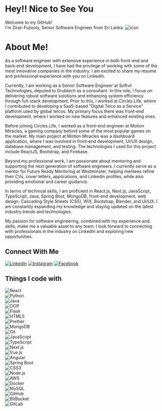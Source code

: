 # Hey!! Nice to See You  
Welcome to my GitHub!  
I'm Ziran Fuzooly, Senior Software Engineer from Sri Lanka. ![icon](https://cdn-icons-png.flaticon.com/512/206/206725.png)

# About Me!  
As a software engineer with extensive experience in both front-end and back-end development, I have had the privilege of working with some of the most innovative companies in the industry. I am excited to share my resume and professional experience with you on LinkedIn.

Currently, I am working as a Senior Software Engineer at Softvil Technologies, deputed to Grubtech as a consultant. In this role, I focus on delivering robust software solutions and enhancing system efficiency through full-stack development. Prior to this, I worked at Circles.Life, where I contributed to developing a SaaS-based "Digital Telco as a Service" platform used by global telcos. My primary focus there was front-end development, where I worked on new features and enhanced existing ones.

Before joining Circles.Life, I worked as a front-end engineer at Motion Miracles, a gaming company behind some of the most popular games on the market. My main project at Motion Miracles was a dashboard application, where I was involved in front-end development, UI/UX design, database management, and testing. The technologies I used for this project include ReactJS, Bootstrap, and Firebase.

Beyond my professional work, I am passionate about mentoring and supporting the next generation of software engineers. I currently serve as a mentor for Future Ready Mentoring at Westminster, helping mentees refine their CVs, cover letters, applications, and LinkedIn profiles, while also providing emotional and career guidance.

In terms of technical skills, I am proficient in React.js, Next.js, JavaScript, TypeScript, Java, Spring Boot, MongoDB, front-end development, web design, Cascading Style Sheets (CSS), WiX, Bootstrap, Blender, and UI/UX. I am constantly expanding my knowledge and staying updated on the latest industry trends and technologies.

My passion for software engineering, combined with my experience and skills, make me a valuable asset to any team. I look forward to connecting with professionals in the industry on LinkedIn and exploring new opportunities.

## Connect With Me
[![LinkedIn](https://img.shields.io/badge/linkedin-%230077B5.svg?&style=for-the-badge&logo=linkedin&logoColor=white)](https://www.linkedin.com/in/ziranfuzooly/)
[![Instagram](https://img.shields.io/badge/instagram-%23E4405F.svg?&style=for-the-badge&logo=instagram&logoColor=white)](https://www.instagram.com/i_am_zeee_fuzooly/)
[![Facebook](https://img.shields.io/badge/facebook-%230077B5.svg?&style=for-the-badge&logo=facebook&logoColor=white)](https://www.facebook.com/ziran.fuzooly/)

## Things I code with
![React](https://img.shields.io/badge/-React-45b8d8?style=flat-square&logo=react&logoColor=white)  
![Python](https://img.shields.io/badge/-Python-5849BE?style=flat-square&logo=python&logoColor=white)  
![Java](https://img.shields.io/badge/-Java-43853d?style=flat-square&logo=java&logoColor=white)  
![OOP](https://img.shields.io/badge/-OOP-FB542B?style=flat-square&logo=java&logoColor=white)  
![Flask](https://img.shields.io/badge/-Flask-F9A03C?style=flat-square&logo=flask&logoColor=white)  
![HTML5](https://img.shields.io/badge/-HTML5-E34F26?style=flat-square&logo=html5&logoColor=white)  
![Prettier](https://img.shields.io/badge/-Prettier-F7B93E?style=flat-square&logo=prettier&logoColor=white)  
![MongoDB](https://img.shields.io/badge/-MongoDB-13aa52?style=flat-square&logo=mongodb&logoColor=white)  
![Git](https://img.shields.io/badge/-Git-F05032?style=flat-square&logo=git&logoColor=white)  
![JavaScript](https://img.shields.io/badge/-JavaScript-F7DF1E?style=flat-square&logo=javascript&logoColor=white)  
![TypeScript](https://img.shields.io/badge/-TypeScript-3178C6?style=flat-square&logo=typescript&logoColor=white)  
![Next.js](https://img.shields.io/badge/-Next.js-000000?style=flat-square&logo=nextdotjs&logoColor=white)  
![Vue.js](https://img.shields.io/badge/-Vue.js-4FC08D?style=flat-square&logo=vue.js&logoColor=white)  
![Angular](https://img.shields.io/badge/-Angular-E23237?style=flat-square&logo=angular&logoColor=white)  
![Spring Boot](https://img.shields.io/badge/-Spring%20Boot-6DB33F?style=flat-square&logo=springboot&logoColor=white)  
![CSS3](https://img.shields.io/badge/-CSS3-1572B6?style=flat-square&logo=css3&logoColor=white)  
![Node.js](https://img.shields.io/badge/-Node.js-339933?style=flat-square&logo=node.js&logoColor=white)  
![AWS](https://img.shields.io/badge/-AWS-232F3E?style=flat-square&logo=amazonaws&logoColor=white)  
![Docker](https://img.shields.io/badge/-Docker-2496ED?style=flat-square&logo=docker&logoColor=white)  
![MySQL](https://img.shields.io/badge/-MySQL-4479A1?style=flat-square&logo=mysql&logoColor=white)  
![GitHub](https://img.shields.io/badge/-GitHub-181717?style=flat-square&logo=github&logoColor=white)  
![BitBucket](https://img.shields.io/badge/-BitBucket-0052CC?style=flat-square&logo=bitbucket&logoColor=white)  
![GitLab](https://img.shields.io/badge/-GitLab-FCA121?style=flat-square&logo=gitlab&logoColor=white)

